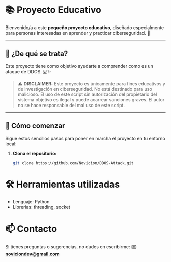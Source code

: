 # 📚 Proyecto Educativo

Bienvenido/a a este **pequeño proyecto educativo**, diseñado especialmente para personas interesadas en aprender y practicar ciberseguridad. 🎉 

---

## 🧐 ¿De qué se trata?
Este proyecto tiene como objetivo ayudarte a comprender como es un ataque de DDOS. 💻✨ 

> ⚠️ **DISCLAIMER:** Este proyecto es únicamente para fines educativos y de investigación en ciberseguridad. No está destinado para uso malicioso. El uso de este script sin autorización del propietario del sistema objetivo es ilegal y puede acarrear sanciones graves. El autor no se hace responsable del mal uso de este script.

---

## 🚀 Cómo comenzar
Sigue estos sencillos pasos para poner en marcha el proyecto en tu entorno local:

1. **Clona el repositorio:**
   ```bash
   git clone https://github.com/Novicion/DDOS-Attack.git

# 🛠️ Herramientas utilizadas
   - Lenguaje: Python 
   - Librerías: threading, socket

# 📫 Contacto
   Si tienes preguntas o sugerencias, no dudes en escribirme:
      **✉️ noviciondev@gmail.com**
